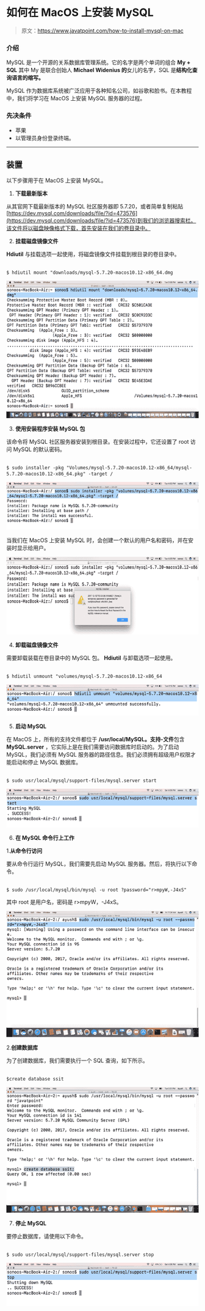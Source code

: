 # 如何在 MacOS 上安装 MySQL

> 原文：<https://www.javatpoint.com/how-to-install-mysql-on-mac>

### 介绍

MySQL 是一个开源的关系数据库管理系统。它的名字是两个单词的组合 **My + SQL** 其中 My 是联合创始人 **Michael Widenius 的**女儿的名字，SQL 是**结构化查询语言的缩写。**

MySQL 作为数据库系统被广泛应用于各种知名公司，如谷歌和脸书。在本教程中，我们将学习在 MacOS 上安装 MySQL 服务器的过程。

### 先决条件

*   苹果
*   以管理员身份登录终端。

* * *

## 装置

以下步骤用于在 MacOS 上安装 MySQL。

1) **下载最新版本**

从其官网下载最新版本的 MySQL 社区服务器即 5.7.20，或者简单复制粘贴[https://dev.mysql.com/downloads/file/?id=473576](https://dev.mysql.com/downloads/file/?id=473576)到我们的浏览器搜索栏。该文件将以磁盘映像格式下载，首先安装在我们的卷目录中。

2) **挂载磁盘镜像文件**

**Hdiutil** 与挂载选项一起使用，将磁盘镜像文件挂载到根目录的卷目录中。

```

$ hdiutil mount "downloads/mysql-5.7.20-macos10.12-x86_64.dmg

```

![Macos MySql 1](img/d1316a7eb105b36654a30187a8af5f64.png)

3) **使用安装程序安装 MySQL 包**

该命令将 MySQL 社区服务器安装到根目录。在安装过程中，它还设置了 root 访问 MySQL 的默认密码。

```

$ sudo installer -pkg "Volumes/mysql-5.7.20-macos10.12-x86_64/mysql-5.7.20-macos10.12-x86_64.pkg" -target /

```

![Macos MySql 2](img/bb3886e9615315d3aac8bc812286d792.png)

当我们在 MacOS 上安装 MySQL 时，会创建一个默认的用户名和密码，并在安装时显示给用户。

![Macos MySql 3](img/af18d9f764e18e416f8d48ab43787bd6.png)

4) **卸载磁盘镜像文件**

需要卸载装载在卷目录中的 MySQL 包。 **Hdiutil** 与卸载选项一起使用。

```

$ hdiutil unmount "volumes/mysql-5.7.20-macos10.12-x86_64 

```

![Macos MySql 4](img/7ce6c2a1f8bd0c10515a22974091b451.png)

5) **启动 MySQL**

在 MacOS 上，所有的支持文件都位于 **/usr/local/MySQL。支持-文件**包含 **MySQL.server** ，它实际上是在我们需要访问数据库时启动的。为了启动 MySQL，我们必须有 MySQL 服务器的路径信息。我们必须拥有超级用户权限才能启动和停止 MySQL 数据库。

```

$ sudo usr/local/mysql/support-files/mysql.server start

```

![Macos MySql 5](img/aad13e37b4f20984b5ea42803746e5d1.png)

6) **在 MySQL 命令行上工作**

1.**从命令行访问**

要从命令行运行 MySQL，我们需要先启动 MySQL 服务器。然后，将执行以下命令。

```

$ sudo /usr/local/mysql/bin/mysql -u root ?password="r>mpyW,-J4xS"

```

其中 root 是用户名，密码是 r>mpyW，-J4xS。

![Macos MySql 6](img/94a1270d2b70e8aba993ada804976a55.png)

2.**创建数据库**

为了创建数据库，我们需要执行一个 SQL 查询，如下所示。

```

$create database ssit

```

![Macos MySql 7](img/2193568b26f99f5eac01166e99173b9f.png)

7) **停止 MySQL**

要停止数据库，请使用以下命令。

```

$ sudo usr/local/mysql/support-files/mysql.server stop

```

![Macos MySql 8](img/58d87ed8aada6e9431c8889d2b82ab84.png)